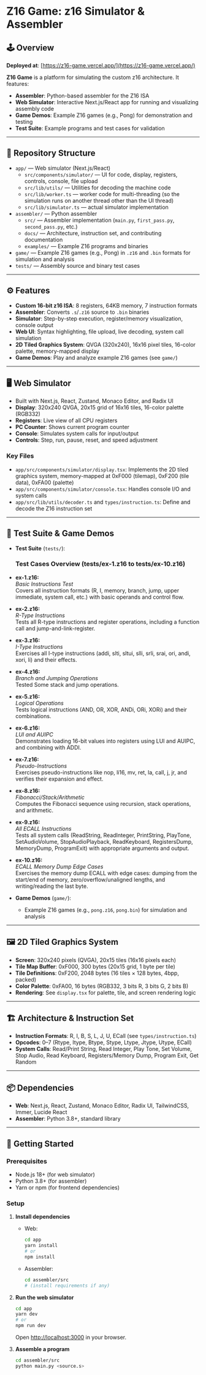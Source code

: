 # Z16 Game: z16 Simulator & Assembler

## 🕹️ Overview

**Deployed at**: [https://z16-game.vercel.app/](https://z16-game.vercel.app/)

**Z16 Game** is a platform for simulating the custom z16 architecture. It features:
- **Assembler**: Python-based assembler for the Z16 ISA
- **Web Simulator**: Interactive Next.js/React app for running and visualizing assembly code
- **Game Demos**: Example Z16 games (e.g., Pong) for demonstration and testing
- **Test Suite**: Example programs and test cases for validation

---

## 📁 Repository Structure

- `app/` — Web simulator (Next.js/React)
  - `src/components/simulator/` — UI for code, display, registers, controls, console, file upload
  - `src/lib/utils/` — Utilities for decoding the machine code
  - `src/lib/worker.ts` — worker code for multi-threading (so the simulation runs on another thread other than the UI thread)
  - `src/lib/simulator.ts` — actual simulator implementation
- `assembler/` — Python assembler
  - `src/` — Assembler implementation (`main.py`, `first_pass.py`, `second_pass.py`, etc.)
  - `docs/` — Architecture, instruction set, and contributing documentation
  - `examples/` — Example Z16 programs and binaries
- `game/` — Example Z16 games (e.g., Pong) in `.z16` and `.bin` formats for simulation and analysis
- `tests/` — Assembly source and binary test cases

---

## ⚙️ Features

- **Custom 16-bit z16 ISA**: 8 registers, 64KB memory, 7 instruction formats
- **Assembler**: Converts `.s`/`.z16` source to `.bin` binaries
- **Simulator**: Step-by-step execution, register/memory visualization, console output
- **Web UI**: Syntax highlighting, file upload, live decoding, system call simulation
- **2D Tiled Graphics System**: QVGA (320x240), 16x16 pixel tiles, 16-color palette, memory-mapped display
- **Game Demos**: Play and analyze example Z16 games (see `game/`)

---

## 🖥️ Web Simulator

- Built with Next.js, React, Zustand, Monaco Editor, and Radix UI
- **Display**: 320x240 QVGA, 20x15 grid of 16x16 tiles, 16-color palette (RGB332)
- **Registers**: Live view of all CPU registers
- **PC Counter**: Shows current program counter
- **Console**: Simulates system calls for input/output
- **Controls**: Step, run, pause, reset, and speed adjustment

### Key Files

- `app/src/components/simulator/display.tsx`: Implements the 2D tiled graphics system, memory-mapped at 0xF000 (tilemap), 0xF200 (tile data), 0xFA00 (palette)
- `app/src/components/simulator/console.tsx`: Handles console I/O and system calls
- `app/src/lib/utils/decoder.ts` and `types/instruction.ts`: Define and decode the Z16 instruction set

---

## 🧪 Test Suite & Game Demos

- **Test Suite** (`tests/`):
    ### Test Cases Overview (tests/ex-1.z16 to tests/ex-10.z16)

- **ex-1.z16:**  
  *Basic Instructions Test*  
  Covers all instruction formats (R, I, memory, branch, jump, upper immediate, system call, etc.) with basic operands and control flow.

- **ex-2.z16:**  
  *R-Type Instructions*  
  Tests all R-type instructions and register operations, including a function call and jump-and-link-register.

- **ex-3.z16:**  
  *I-Type Instructions*  
  Exercises all I-type instructions (addi, slti, sltui, slli, srli, srai, ori, andi, xori, li) and their effects.

- **ex-4.z16:**  
  *Branch and Jumping Operations*  
  Tested Some stack and jump operations.

- **ex-5.z16:**  
  *Logical Operations*  
  Tests logical instructions (AND, OR, XOR, ANDi, ORi, XORi) and their combinations.

- **ex-6.z16:**  
  *LUI and AUIPC*  
  Demonstrates loading 16-bit values into registers using LUI and AUIPC, and combining with ADDI.

- **ex-7.z16:**  
  *Pseudo-Instructions*  
  Exercises pseudo-instructions like nop, li16, mv, ret, la, call, j, jr, and verifies their expansion and effect.

- **ex-8.z16:**  
  *Fibonacci/Stack/Arithmetic*  
  Computes the Fibonacci sequence using recursion, stack operations, and arithmetic.

- **ex-9.z16:**  
  *All ECALL Instructions*  
  Tests all system calls (ReadString, ReadInteger, PrintString, PlayTone, SetAudioVolume, StopAudioPlayback, ReadKeyboard, RegistersDump, MemoryDump, ProgramExit) with appropriate arguments and output.

- **ex-10.z16:**  
  *ECALL Memory Dump Edge Cases*  
  Exercises the memory dump ECALL with edge cases: dumping from the start/end of memory, zero/overflow/unaligned lengths, and writing/reading the last byte.

- **Game Demos** (`game/`):
  - Example Z16 games (e.g., `pong.z16`, `pong.bin`) for simulation and analysis

---

## 🖼️ 2D Tiled Graphics System

- **Screen**: 320x240 pixels (QVGA), 20x15 tiles (16x16 pixels each)
- **Tile Map Buffer**: 0xF000, 300 bytes (20x15 grid, 1 byte per tile)
- **Tile Definitions**: 0xF200, 2048 bytes (16 tiles × 128 bytes, 4bpp, packed)
- **Color Palette**: 0xFA00, 16 bytes (RGB332, 3 bits R, 3 bits G, 2 bits B)
- **Rendering**: See `display.tsx` for palette, tile, and screen rendering logic

---

## 🏗️ Architecture & Instruction Set

- **Instruction Formats**: R, I, B, S, L, J, U, ECall (see `types/instruction.ts`)
- **Opcodes**: 0–7 (Rtype, Itype, Btype, Stype, Ltype, Jtype, Utype, ECall)
- **System Calls**: Read/Print String, Read Integer, Play Tone, Set Volume, Stop Audio, Read Keyboard, Registers/Memory Dump, Program Exit, Get Random

---

## 📦 Dependencies

- **Web**: Next.js, React, Zustand, Monaco Editor, Radix UI, TailwindCSS, Immer, Lucide React
- **Assembler**: Python 3.8+, standard library

---

## 🚀 Getting Started

### Prerequisites

- Node.js 18+ (for web simulator)
- Python 3.8+ (for assembler)
- Yarn or npm (for frontend dependencies)

### Setup

1. **Install dependencies**
   - Web:
     ```sh
     cd app
     yarn install
     # or
     npm install
     ```
   - Assembler:
     ```sh
     cd assembler/src
     # (install requirements if any)
     ```

2. **Run the web simulator**
   ```sh
   cd app
   yarn dev
   # or
   npm run dev
   ```
   Open [http://localhost:3000](http://localhost:3000) in your browser.

3. **Assemble a program**
   ```sh
   cd assembler/src
   python main.py <source.s> 
   ```




